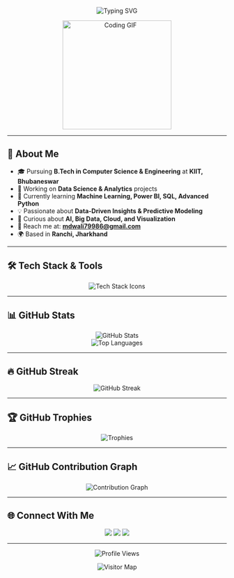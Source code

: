 <!-- Profile Header -->
<p align="center">
  <img src="https://readme-typing-svg.demolab.com?font=Fira+Code&size=28&pause=1000&color=00C8FF&width=435&lines=Hi%2C+I'm+Mohammad+Wali;A+Data+Science+Explorer" alt="Typing SVG" />
</p>

<p align="center">
  <img src="https://media.giphy.com/media/LaVp0AyqR5bGsC5Cbm/giphy.gif" width="250" alt="Coding GIF" />
</p>

---

## 💫 About Me
- 🎓 Pursuing **B.Tech in Computer Science & Engineering** at **KIIT, Bhubaneswar**  
- 🚀 Working on **Data Science & Analytics** projects  
- 🌱 Currently learning **Machine Learning, Power BI, SQL, Advanced Python**  
- 💡 Passionate about **Data-Driven Insights & Predictive Modeling**  
- 🧠 Curious about **AI, Big Data, Cloud, and Visualization**  
- 📢 Reach me at: **mdwali79986@gmail.com**  
- 🌍 Based in **Ranchi, Jharkhand**  

---

## 🛠️ Tech Stack & Tools
<p align="center">
  <img src="https://skillicons.dev/icons?i=html,css,js,react,nodejs,mongodb,python,git,github,sql" alt="Tech Stack Icons" />
</p>

---

## 📊 GitHub Stats
<p align="center">
  <img src="https://github-readme-stats.vercel.app/api?username=Mdwali79986&show_icons=true&theme=gradient&hide_border=true&border_radius=15" alt="GitHub Stats" />
  <br>
  <img src="https://github-readme-stats.vercel.app/api/top-langs/?username=Mdwali79986&layout=compact&theme=gradient&hide_border=true&border_radius=15" alt="Top Languages" />
</p>

---

## 🔥 GitHub Streak
<p align="center">
  <img src="https://github-readme-streak-stats.herokuapp.com?user=Mdwali79986&theme=highcontrast&hide_border=true&date_format=M%20j%5B%2C%20Y%5D" alt="GitHub Streak" />
</p>

---

## 🏆 GitHub Trophies
<p align="center">
  <img src="https://github-profile-trophy.vercel.app/?username=Mdwali79986&theme=discord&no-frame=true&row=1&column=7" alt="Trophies" />
</p>

---

## 📈 GitHub Contribution Graph
<p align="center">
  <img src="https://github-readme-activity-graph.vercel.app/graph?username=Mdwali79986&theme=react-dark&hide_border=true" alt="Contribution Graph" />
</p>

---

## 🌐 Connect With Me
<p align="center">
  <a href="https://www.linkedin.com/in/mdwali79986/"><img src="https://img.shields.io/badge/LinkedIn-0A66C2?style=for-the-badge&logo=linkedin&logoColor=white"/></a>
  <a href="mailto:mdwali79986@gmail.com"><img src="https://img.shields.io/badge/Gmail-EA4335?style=for-the-badge&logo=gmail&logoColor=white"/></a>
  <a href="https://github.com/Mdwali79986"><img src="https://img.shields.io/badge/GitHub-171515?style=for-the-badge&logo=github&logoColor=white"/></a>
</p>

---

<p align="center">
  <img src="https://komarev.com/ghpvc/?username=Mdwali79986&label=Profile+Views&color=0e75b6&style=flat-square" alt="Profile Views"/>
</p>

<p align="center">
  <img src="https://visitor-badge.glitch.me/badge?page_id=Mdwali79986.visitor-badge" alt="Visitor Map" />
</p>

